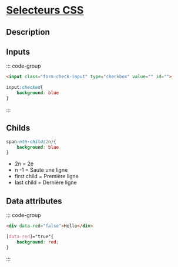 # [Selecteurs CSS](readme.md)

## Description

## Inputs

::: code-group

```html
<input class="form-check-input" type="checkbox" value="" id="">
```

```css
input:checked{
    background: blue
}
```

:::

## Childs

```css
span:nth-child(2n){
    background: blue
}
```

* 2n = 2e
* n -1 = Saute une ligne
* first child = Première ligne
* last child = Dernière ligne

## Data attributes

::: code-group

```html
<div data-red="false">Hello</div>
```

```css
[data-red]="true"{
    background: red;
}
```

:::